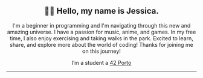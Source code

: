 <h2 align="center"> 👋🏻 Hello, my name is Jessica. </h2>
<p align="center"> I'm a beginner in programming and I'm navigating through this new and amazing universe. I have a passion for music, anime, and games. In my free time, I also enjoy exercising and taking walks in the park. Excited to learn, share, and explore more about the world of coding! Thanks for joining me on this journey!
<p align="center"> I’m a student a <a href="https://www.42porto.com/">42 Porto</a>

<hr>
